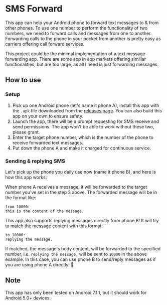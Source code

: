 # SMS Forward

This app can help your Android phone to forward text messages to & from other phones. To use one number to perform the functionality of two numbers, we need to forward calls and messages from one to another. Forwarding calls to the phone in your pocket from another is pretty easy as carriers offering call forward services.

This project could be the minimal implementation of a text message forwarding app. There are some app in app markets offering similiar functionalities, but are too large, as all I need is just forwarding messages.

## How to use

### Setup
1. Pick up one Android phone (let's name it phone A), install this app with the `.apk` file downloaded from the [releases page](https://github.com/EnixCoda/SMS-Forward/releases). You can also build this app on your own to ensure safety.
2. Launch the app, there will be a prompt requesting for SMS receive and send permissions. The app won't be able to work without these two, please grant.
3. Enter the target phone number, which is the number of the phone to receive forwarded text messages.
4. Put down the phone A and make it charged for continuous service.

### Sending & replying SMS
Let's pick up the phone you daily use now (name it phone B), and here is how this app works:

When phone A receives a message, it will be forwarded to the target number you've set in the step 3 above. The forwarded message will be in the format like:
```
from 10000:
this is the content of the message.
```

This app also supports replying messages directly from phone B! It will try to match the message content with this format:
```
to 10000:
replying the message.
```

If matched, the message's body content, will be forwarded to the specified number, i.e. `replying the message.` will be sent to `10000` in the above example. In this case, you can use phone B to send/reply messages as if you are using phone A directly! 🎉

## Note
This app has only been tested on Android 7.1.1, but it should work for Android 5.0+ devices.
